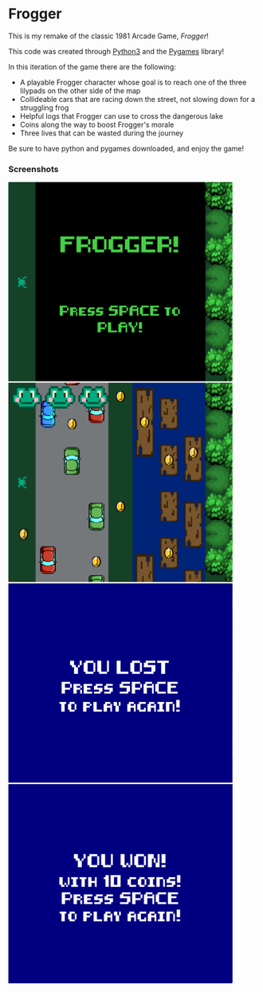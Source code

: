 # Frogger

This is my remake of the classic 1981 Arcade Game, _Frogger_!  

This code was created through [Python3](https://www.python.org) and the [Pygames](https://www.pygame.org/news) library!

In this iteration of the game there are the following:
* A playable Frogger character whose goal is to reach one of the three lilypads on the other side of the map
* Collideable cars that are racing down the street, not slowing down for a struggling frog
* Helpful logs that Frogger can use to cross the dangerous lake
* Coins along the way to boost Frogger's morale
* Three lives that can be wasted during the journey

Be sure to have python and pygames downloaded, and enjoy the game!

### Screenshots

<span>
<img src="https://github.com/darmoment/Frogger/blob/ff6fa96f2878be9c854c436b798baa79193baec2/images/FroggerIntroShot.png" alt = "Intro screen of Frogger game" width="450" height="400" display="inline">
<img src="https://github.com/darmoment/Frogger/blob/35a6901f229ba2094d566b37f54c204f7bf05980/images/InGameShot.png" alt = "In game Frogger screenshot" width="450" height="400" display="inline">
<img src="https://github.com/darmoment/Frogger/blob/35a6901f229ba2094d566b37f54c204f7bf05980/images/LostScreenShot.png" alt = "Lost screen of Frogger game" width="450" height="400" display="inline">
<img src="https://github.com/darmoment/Frogger/blob/35a6901f229ba2094d566b37f54c204f7bf05980/images/WonScreenShot.png" alt = "Won screen of Frogger game" width="450" height="400" display="inline">
</span>
